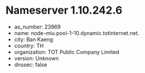# Nameserver 1.10.242.6

* as_number: 23969
* name: node-miu.pool-1-10.dynamic.totinternet.net.
* city: Ban Kaeng
* country: TH
* organization: TOT Public Company Limited
* version: Unknown
* dnssec: false

